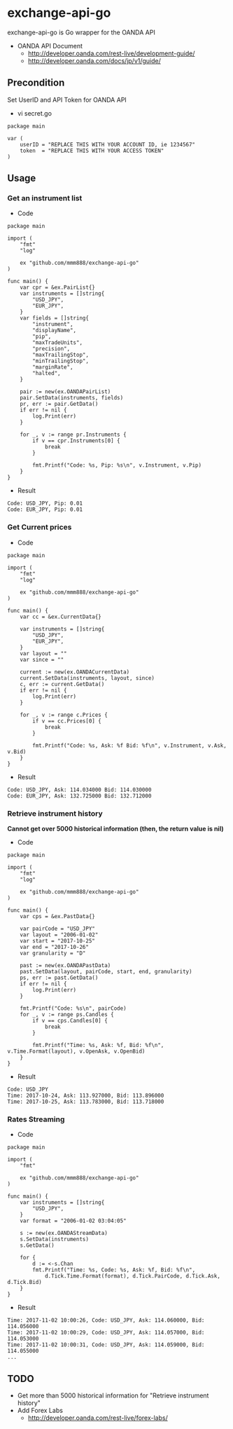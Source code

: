 # exchange-api-go

exchange-api-go is Go wrapper for the OANDA API

* OANDA API Document
  * http://developer.oanda.com/rest-live/development-guide/
  * http://developer.oanda.com/docs/jp/v1/guide/

## Precondition

Set UserID and API Token for OANDA API

* vi secret.go

~~~
package main

var (
    userID = "REPLACE THIS WITH YOUR ACCOUNT ID, ie 1234567"
    token  = "REPLACE THIS WITH YOUR ACCESS TOKEN"
)
~~~

## Usage

### Get an instrument list

* Code

~~~
package main

import (
    "fmt"
    "log"

    ex "github.com/mmm888/exchange-api-go"
)

func main() {
    var cpr = &ex.PairList{}
    var instruments = []string{
        "USD_JPY",
        "EUR_JPY",
    }
    var fields = []string{
        "instrument",
        "displayName",
        "pip",
        "maxTradeUnits",
        "precision",
        "maxTrailingStop",
        "minTrailingStop",
        "marginRate",
        "halted",
    }

    pair := new(ex.OANDAPairList)
    pair.SetData(instruments, fields)
    pr, err := pair.GetData()
    if err != nil {
        log.Print(err)
    }

    for _, v := range pr.Instruments {
        if v == cpr.Instruments[0] {
            break
        }

        fmt.Printf("Code: %s, Pip: %s\n", v.Instrument, v.Pip)
    }
}
~~~

* Result

~~~
Code: USD_JPY, Pip: 0.01
Code: EUR_JPY, Pip: 0.01
~~~

### Get Current prices

* Code

~~~
package main

import (
    "fmt"
    "log"

    ex "github.com/mmm888/exchange-api-go"
)

func main() {
    var cc = &ex.CurrentData{}

    var instruments = []string{
        "USD_JPY",
        "EUR_JPY",
    }
    var layout = ""
    var since = ""

    current := new(ex.OANDACurrentData)
    current.SetData(instruments, layout, since)
    c, err := current.GetData()
    if err != nil {
        log.Print(err)
    }

    for _, v := range c.Prices {
        if v == cc.Prices[0] {
            break
        }

        fmt.Printf("Code: %s, Ask: %f Bid: %f\n", v.Instrument, v.Ask, v.Bid)
    }
}
~~~

* Result

~~~
Code: USD_JPY, Ask: 114.034000 Bid: 114.030000
Code: EUR_JPY, Ask: 132.725000 Bid: 132.712000
~~~

### Retrieve instrument history

**Cannot get over 5000 historical information (then, the return value is nil)**

* Code

~~~
package main

import (
    "fmt"
    "log"

    ex "github.com/mmm888/exchange-api-go"
)

func main() {
    var cps = &ex.PastData{}

    var pairCode = "USD_JPY"
    var layout = "2006-01-02"
    var start = "2017-10-25"
    var end = "2017-10-26"
    var granularity = "D"

    past := new(ex.OANDAPastData)
    past.SetData(layout, pairCode, start, end, granularity)
    ps, err := past.GetData()
    if err != nil {
        log.Print(err)
    }

    fmt.Printf("Code: %s\n", pairCode)
    for _, v := range ps.Candles {
        if v == cps.Candles[0] {
            break
        }

        fmt.Printf("Time: %s, Ask: %f, Bid: %f\n", v.Time.Format(layout), v.OpenAsk, v.OpenBid)
    }
}
~~~

* Result

~~~
Code: USD_JPY
Time: 2017-10-24, Ask: 113.927000, Bid: 113.896000
Time: 2017-10-25, Ask: 113.783000, Bid: 113.718000
~~~

### Rates Streaming

* Code

~~~
package main

import (
	"fmt"

	ex "github.com/mmm888/exchange-api-go"
)

func main() {
	var instruments = []string{
		"USD_JPY",
	}
	var format = "2006-01-02 03:04:05"

	s := new(ex.OANDAStreamData)
	s.SetData(instruments)
	s.GetData()

	for {
		d := <-s.Chan
		fmt.Printf("Time: %s, Code: %s, Ask: %f, Bid: %f\n",
			d.Tick.Time.Format(format), d.Tick.PairCode, d.Tick.Ask, d.Tick.Bid)
	}
}
~~~

* Result

~~~
Time: 2017-11-02 10:00:26, Code: USD_JPY, Ask: 114.060000, Bid: 114.056000
Time: 2017-11-02 10:00:29, Code: USD_JPY, Ask: 114.057000, Bid: 114.053000
Time: 2017-11-02 10:00:31, Code: USD_JPY, Ask: 114.059000, Bid: 114.055000
...
~~~

## TODO

* Get more than 5000 historical information for "Retrieve instrument history"
* Add Forex Labs
  * http://developer.oanda.com/rest-live/forex-labs/
